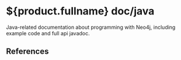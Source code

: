 ${product.fullname} doc/java 
=======================================

Java-related documentation about programming with Neo4j, including
example code and full api javadoc.

References
----------



